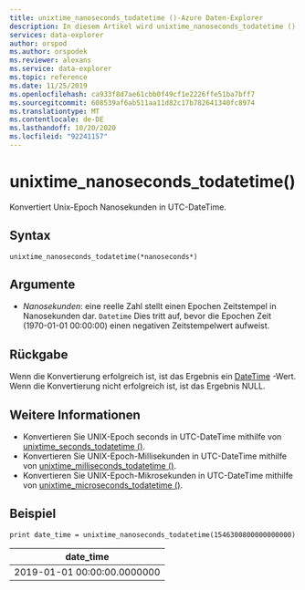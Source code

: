 ```yaml
---
title: unixtime_nanoseconds_todatetime ()-Azure Daten-Explorer
description: In diesem Artikel wird unixtime_nanoseconds_todatetime () in Azure Daten-Explorer beschrieben.
services: data-explorer
author: orspod
ms.author: orspodek
ms.reviewer: alexans
ms.service: data-explorer
ms.topic: reference
ms.date: 11/25/2019
ms.openlocfilehash: ca933f8d7ae61cbb0f49cf1e2226ffe51ba7bff7
ms.sourcegitcommit: 608539af6ab511aa11d82c17b782641340fc8974
ms.translationtype: MT
ms.contentlocale: de-DE
ms.lasthandoff: 10/20/2020
ms.locfileid: "92241157"
---
```

# <a name="unixtime_nanoseconds_todatetime"></a>unixtime_nanoseconds_todatetime()

Konvertiert Unix-Epoch Nanosekunden in UTC-DateTime.

## <a name="syntax"></a>Syntax

`unixtime_nanoseconds_todatetime(*nanoseconds*)`

## <a name="arguments"></a>Argumente

* *Nanosekunden*: eine reelle Zahl stellt einen Epochen Zeitstempel in Nanosekunden dar. `Datetime` Dies tritt auf, bevor die Epochen Zeit (1970-01-01 00:00:00) einen negativen Zeitstempelwert aufweist.

## <a name="returns"></a>Rückgabe

Wenn die Konvertierung erfolgreich ist, ist das Ergebnis ein [DateTime](./scalar-data-types/datetime.md) -Wert. Wenn die Konvertierung nicht erfolgreich ist, ist das Ergebnis NULL.

## <a name="see-also"></a>Weitere Informationen

* Konvertieren Sie UNIX-Epoch seconds in UTC-DateTime mithilfe von [unixtime_seconds_todatetime ()](unixtime-seconds-todatetimefunction.md).
* Konvertieren Sie UNIX-Epoch-Millisekunden in UTC-DateTime mithilfe von [unixtime_milliseconds_todatetime ()](unixtime-milliseconds-todatetimefunction.md).
* Konvertieren Sie UNIX-Epoch-Mikrosekunden in UTC-DateTime mithilfe von [unixtime_microseconds_todatetime ()](unixtime-microseconds-todatetimefunction.md).

## <a name="example"></a>Beispiel

<!-- csl: https://help.kusto.windows.net/Samples  -->
```kusto
print date_time = unixtime_nanoseconds_todatetime(1546300800000000000)
```

|date_time|
|---|
|2019-01-01 00:00:00.0000000|
